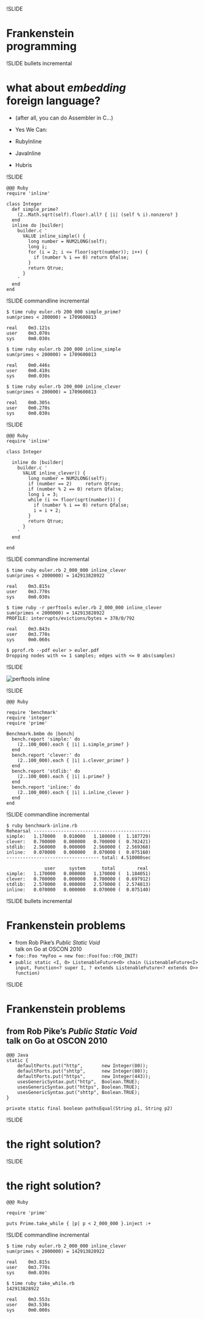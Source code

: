 !SLIDE

# Frankenstein<br />programming



!SLIDE bullets incremental

# what about *embedding*<br />foreign language?

* (after all, you can do Assembler in C…)

* Yes We Can:

* RubyInline
* JavaInline
* Hubris



!SLIDE

    @@@ Ruby
    require 'inline'

    class Integer
      def simple_prime?
        (2..Math.sqrt(self).floor).all? { |i| (self % i).nonzero? }
      end
      inline do |builder|
        builder.c '
          VALUE inline_simple() {
            long number = NUM2LONG(self);
            long i;
            for (i = 2; i <= floor(sqrt(number)); i++) {
              if (number % i == 0) return Qfalse;
            }
            return Qtrue;
          }
        '
      end
    end



!SLIDE commandline incremental

    $ time ruby euler.rb 200_000 simple_prime?
    sum(primes < 200000) = 1709600813

    real    0m3.121s
    user    0m3.070s
    sys     0m0.030s

    $ time ruby euler.rb 200_000 inline_simple
    sum(primes < 200000) = 1709600813

    real    0m0.446s
    user    0m0.410s
    sys     0m0.030s

    $ time ruby euler.rb 200_000 inline_clever
    sum(primes < 200000) = 1709600813

    real    0m0.305s
    user    0m0.270s
    sys     0m0.030s



!SLIDE

    @@@ Ruby
    require 'inline'

    class Integer

      inline do |builder|
        builder.c '
          VALUE inline_clever() {
            long number = NUM2LONG(self);
            if (number == 2)     return Qtrue;
            if (number % 2 == 0) return Qfalse;
            long i = 3;
            while (i <= floor(sqrt(number))) {
              if (number % i == 0) return Qfalse;
              i = i + 2;
            }
            return Qtrue;
          }
        '
      end

    end




!SLIDE commandline incremental

    $ time ruby euler.rb 2_000_000 inline_clever
    sum(primes < 2000000) = 142913828922

    real    0m3.815s
    user    0m3.770s
    sys     0m0.030s

    $ time ruby -r perftools euler.rb 2_000_000 inline_clever
    sum(primes < 2000000) = 142913828922
    PROFILE: interrupts/evictions/bytes = 378/0/792

    real    0m3.843s
    user    0m3.770s
    sys     0m0.060s

    $ pprof.rb --pdf euler > euler.pdf
    Dropping nodes with <= 1 samples; edges with <= 0 abs(samples)



!SLIDE

![perftools inline](perftools-inline.png)



!SLIDE

    @@@ Ruby

    require 'benchmark'
    require 'integer'
    require 'prime'

    Benchmark.bmbm do |bench|
      bench.report 'simple:' do
        (2..100_000).each { |i| i.simple_prime? }
      end
      bench.report 'clever:' do
        (2..100_000).each { |i| i.clever_prime? }
      end
      bench.report 'stdlib:' do
        (2..100_000).each { |i| i.prime? }
      end
      bench.report 'inline:' do
        (2..100_000).each { |i| i.inline_clever }
      end
    end



!SLIDE commandline incremental

    $ ruby benchmark-inline.rb
    Rehearsal -------------------------------------------
    simple:   1.170000   0.010000   1.180000 (  1.187729)
    clever:   0.700000   0.000000   0.700000 (  0.702421)
    stdlib:   2.560000   0.000000   2.560000 (  2.569368)
    inline:   0.070000   0.000000   0.070000 (  0.075160)
    ---------------------------------- total: 4.510000sec

                  user     system      total        real
    simple:   1.170000   0.000000   1.170000 (  1.184051)
    clever:   0.700000   0.000000   0.700000 (  0.697912)
    stdlib:   2.570000   0.000000   2.570000 (  2.574813)
    inline:   0.070000   0.000000   0.070000 (  0.075140)



!SLIDE bullets incremental

# Frankenstein problems

* from Rob Pike’s _Public Static Void_<br />talk on Go at OSCON 2010
* `foo::Foo *myFoo = new foo::Foo(foo::FOO_INIT)`
* `public static <I, O> ListenableFuture<O> chain (ListenableFuture<I> input, Function<? super I, ? extends ListenableFuture<? extends O>> function)`



!SLIDE

# Frankenstein problems

## from Rob Pike’s _Public Static Void_<br />talk on Go at OSCON 2010

    @@@ Java
    static {
        defaultPorts.put("http",       new Integer(80));
        defaultPorts.put("shttp",      new Integer(80));
        defaultPorts.put("https",      new Integer(443));
        usesGenericSyntax.put("http",  Boolean.TRUE);
        usesGenericSyntax.put("https", Boolean.TRUE);
        usesGenericSyntax.put("shttp", Boolean.TRUE);
    }

    private static final boolean pathsEqual(String p1, String p2)



!SLIDE

# the right solution?



!SLIDE

# the right solution?

    @@@ Ruby

    require 'prime'

    puts Prime.take_while { |p| p < 2_000_000 }.inject :+



!SLIDE commandline incremental

    $ time ruby euler.rb 2_000_000 inline_clever
    sum(primes < 2000000) = 142913828922

    real    0m3.815s
    user    0m3.770s
    sys     0m0.030s

    $ time ruby take_while.rb 
    142913828922

    real    0m3.553s
    user    0m3.530s
    sys     0m0.000s
